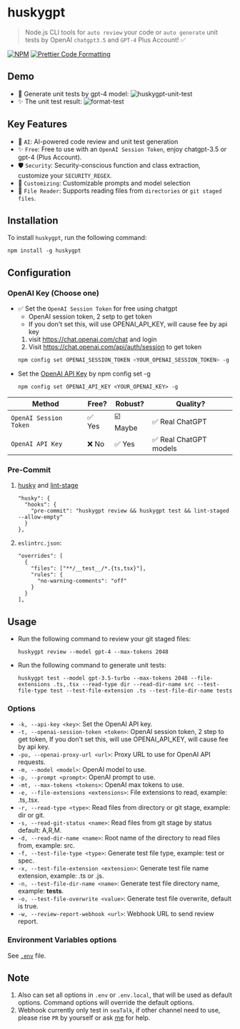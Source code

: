 # huskygpt
> Node.js CLI tools for `auto review` your code or `auto generate` unit tests by OpenAI `chatgpt3.5` and `GPT-4` Plus Account! ✅

[![NPM](https://img.shields.io/npm/v/huskygpt.svg)](https://www.npmjs.com/package/huskygpt)  [![Prettier Code Formatting](https://img.shields.io/badge/code_style-prettier-brightgreen.svg)](https://prettier.io)

## Demo
- 🤖 Generate unit tests by gpt-4 model:
![huskygpt-unit-test](https://user-images.githubusercontent.com/105559892/229816192-1cc2c885-b298-41be-9114-7b6b5b2195e8.gif)
- ✨ The unit test result:
![format-test](https://user-images.githubusercontent.com/105559892/229817346-66e272ff-e12a-4d6f-9100-fe445ddd79f1.png)


## Key Features
- 🤖 `AI`: AI-powered code review and unit test generation
- ✨ `Free`: Free to use with an `OpenAI Session Token`, enjoy chatgpt-3.5 or gpt-4 (Plus Account).
- 🛡️ `Security`: Security-conscious function and class extraction, customize your `SECURITY_REGEX`.
- 🧠 `Customizing`: Customizable prompts and model selection
- 📂 `File Reader`: Supports reading files from `directories` or `git staged files`.


## Installation
To install `huskygpt`, run the following command:
```
npm install -g huskygpt
```

## Configuration
### OpenAI Key (Choose one)
- ✅ Set the `OpenAI Session Token` for free using chatgpt
    - OpenAI session token, 2 setp to get token
    - If you don't set this, will use OPENAI_API_KEY, will cause fee by api key
    1. visit https://chat.openai.com/chat and login
    2. Visit https://chat.openai.com/api/auth/session to get token
    ```bash
    npm config set OPENAI_SESSION_TOKEN <YOUR_OPENAI_SESSION_TOKEN> -g
    ```
- Set the [OpenAI API Key](https://platform.openai.com/account/api-keys) by npm config set -g
    ```
    npm config set OPENAI_API_KEY <YOUR_OPENAI_KEY> -g
    ```
| Method                      | Free?  | Robust?  | Quality?                |
| --------------------------- | ------ | -------- | ----------------------- |
| `OpenAI Session Token`      | ✅ Yes  | ☑️ Maybe   | ✅️ Real ChatGPT  |
| `OpenAI API Key`            | ❌ No | ✅ Yes | ✅ Real ChatGPT models        |


### Pre-Commit
1. [husky](https://github.com/typicode/husky) and [lint-stage](https://github.com/okonet/lint-staged)
    ```
    "husky": {
      "hooks": {
        "pre-commit": "huskygpt review && huskygpt test && lint-staged --allow-empty"
      }
    },
    ```
1. `eslintrc.json`:
    ```
    "overrides": [
      {
        "files": ["**/__test__/*.{ts,tsx}"],
        "rules": {
          "no-warning-comments": "off"
        }
      }
    ],
    ```

## Usage
- Run the following command to review your git staged files:
  ```
  huskygpt review --model gpt-4 --max-tokens 2048
  ```
- Run the following command to generate unit tests:
  ```
  huskygpt test --model gpt-3.5-turbo --max-tokens 2048 --file-extensions .ts,.tsx --read-type dir --read-dir-name src --test-file-type test --test-file-extension .ts --test-file-dir-name tests
  ```

### Options

- `-k, --api-key <key>`: Set the OpenAI API key.
- `-t, --openai-session-token <token>`: OpenAI session token, 2 step to get token, If you don't set this, will use OPENAI_API_KEY, will cause fee by api key.
- `-pu, --openai-proxy-url <url>`: Proxy URL to use for OpenAI API requests.
- `-m, --model <model>`: OpenAI model to use.
- `-p, --prompt <prompt>`: OpenAI prompt to use.
- `-mt, --max-tokens <tokens>`: OpenAI max tokens to use.
- `-e, --file-extensions <extensions>`: File extensions to read, example: .ts,.tsx.
- `-r, --read-type <type>`: Read files from directory or git stage, example: dir or git.
- `-s, --read-git-status <name>`: Read files from git stage by status default: A,R,M.
- `-d, --read-dir-name <name>`: Root name of the directory to read files from, example: src.
- `-f, --test-file-type <type>`: Generate test file type, example: test or spec.
- `-x, --test-file-extension <extension>`: Generate test file name extension, example: .ts or .js.
- `-n, --test-file-dir-name <name>`: Generate test file directory name, example: __tests__.
- `-o, --test-file-overwrite <value>`: Generate test file overwrite, default is true.
- `-w, --review-report-webhook <url>`: Webhook URL to send review report.

### Environment Variables options
See [`.env`](https://github.com/luffy-xu/huskygpt/blob/main/.env) file.

## Note
1. Also can set all options in `.env` or `.env.local`, that will be used as default options. Command options will override the default options.
1. Webhook currently only test in `seaTalk`, if other channel need to use, please rise `PR` by yourself or ask [me](swhd0501@gmail.com) for help.

